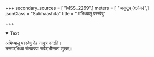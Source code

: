 +++
secondary_sources = [ "MSS_2269",]
meters = [ "अनुष्टुप् (श्लोक)",]
jsonClass = "Subhaashita"
title = "अभिध्यालु परस्वेषु"

+++

<details open><summary>Text</summary>

अभिध्यालु परस्वेषु नेह नामुत्र नन्दति।  
तस्मादभिध्या संत्याज्या सर्वदाभीप्सता सुखम्॥
</details>
